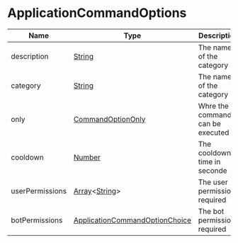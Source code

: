 # ApplicationCommandOptions

| Name            | Type                                                                                                                                                                                               | Description                      | Default | Required |
| --------------- | -------------------------------------------------------------------------------------------------------------------------------------------------------------------------------------------------- | -------------------------------- | ------- | -------- |
| description     | [String](https://developer.mozilla.org/en-US/docs/Web/JavaScript/Reference/Global_Objects/String)                                                                                                  | The name of the category         | None    | No       |
| category        | [String](https://developer.mozilla.org/en-US/docs/Web/JavaScript/Reference/Global_Objects/String)                                                                                                  | The name of the category         | None    | Yes      |
| only            | [CommandOptionOnly](./CommandOptionOnly.md)                                                                                                                                                        | Whre the command can be executed | None    | No       |
| cooldown        | [Number](https://developer.mozilla.org/en-US/docs/Web/JavaScript/Reference/Global_Objects/Number)                                                                                                  | The cooldown time in seconde     | 0       | No       |
| userPermissions | [Array](https://developer.mozilla.org/en-US/docs/Web/JavaScript/Reference/Global_Objects/Array)<[String](https://developer.mozilla.org/en-US/docs/Web/JavaScript/Reference/Global_Objects/String)> | The user permissions required    | []      | No       |
| botPermissions  | [ApplicationCommandOptionChoice](https://discord.js.org/#/docs/main/stable/typedef/ApplicationCommandOptionChoice)                                                                                 | The bot permissions required     | []      | No       |
